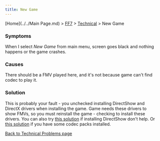 ```yaml
---
title: New Game
---
```


[Home](../../Main Page.md) > [FF7](../../FF7.md) > [Technical](../Technical.md) > New Game

### Symptoms

When I select *New Game* from main menu, screen goes black and nothing happens or the game crashes.

### Causes

There should be a FMV played here, and it's not because game can't find codec to play it.

### Solution

This is probably your fault - you unchecked installing DirectShow and DirectX drivers when installing the game. Game needs these drivers to show FMVs, so you must reinstall the game - checking to install these drivers. You can also try [this solution](FF7/Technical/Movies "wikilink") if installing DirectShow don't help. Or [this solution](NoMovies.md) if you have some codec packs installed.

[Back to Technical Problems page](../Technical.md)
